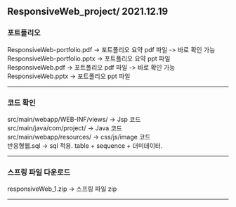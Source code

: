 ## ResponsiveWeb_project/ 2021.12.19 

### 포트폴리오
ResponsiveWeb-portfolio.pdf -> 포트폴리오 요약 pdf 파일 -> 바로 확인 가능    
ResponsiveWeb-portfolio.pptx -> 포트폴리오 요약 ppt 파일   
ResponsiveWeb.pdf ->  포트폴리오 pdf 파일  -> 바로 확인 가능   
ResponsiveWeb.pptx -> 포트폴리오 ppt 파일
***
### 코드 확인
src/main/webapp/WEB-INF/views/ -> Jsp 코드    
src/main/java/com/project/ -> Java 코드   
src/main/webapp/resources/ -> css/js/image 코드   
반응형웹.sql -> sql 적용. table + sequence + 더미데이터.
***
### 스프링 파일 다운로드 
responsiveWeb_1.zip -> 스프링 파일 zip 
***
